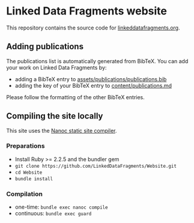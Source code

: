 # Linked Data Fragments website
This repository contains the source code for [linkeddatafragments.org](http://linkeddatafragments.org).

## Adding publications
The publications list is automatically generated from BibTeX. You can add your work on Linked Data Fragments by:
- adding a BibTeX entry to [assets/publications/publications.bib](https://github.com/LinkedDataFragments/Website/blob/master/assets/publications/publications.bib)
- adding the key of your BibTeX entry to [content/publications.md](https://raw.githubusercontent.com/LinkedDataFragments/Website/master/content/publications.md)

Please follow the formatting of the other BibTeX entries.

## Compiling the site locally
This site uses the [Nanoc static site compiler](http://nanoc.ws/).

### Preparations
- Install Ruby >= 2.2.5 and the bundler gem
- `git clone https://github.com/LinkedDataFragments/Website.git`
- `cd Website`
- `bundle install`

### Compilation
- one-time: `bundle exec nanoc compile`
- continuous: `bundle exec guard`
